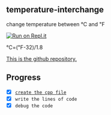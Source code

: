 ## temperature-interchange ##
change temperature between ℃ and ℉

[![Run on Repl.it](https://repl.it/badge/github/gamemaster2b/temperature-interchange)](https://repl.it/github/gamemaster2b/temperature-interchange)

℃=(℉-32)/1.8

[This is the github repository.](https://github.com/gamemaster2b/temperature-interchange)
## Progress
- [x] [`create the cpp file`](main.cpp)
- [x] `write the lines of code`
- [x] `debug the code`
